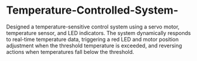 # Temperature-Controlled-System-
Designed a temperature-sensitive control system using a servo motor, temperature sensor, and LED indicators. The system dynamically responds to real-time temperature data, triggering a red LED and motor position adjustment when the threshold temperature is exceeded, and reversing actions when temperatures fall below the threshold. 
